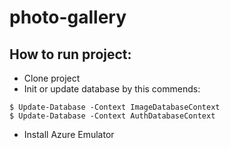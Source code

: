 # photo-gallery

## How to run project:

* Clone project
* Init or update database by this commends:
```
$ Update-Database -Context ImageDatabaseContext
$ Update-Database -Context AuthDatabaseContext
```
* Install Azure Emulator
